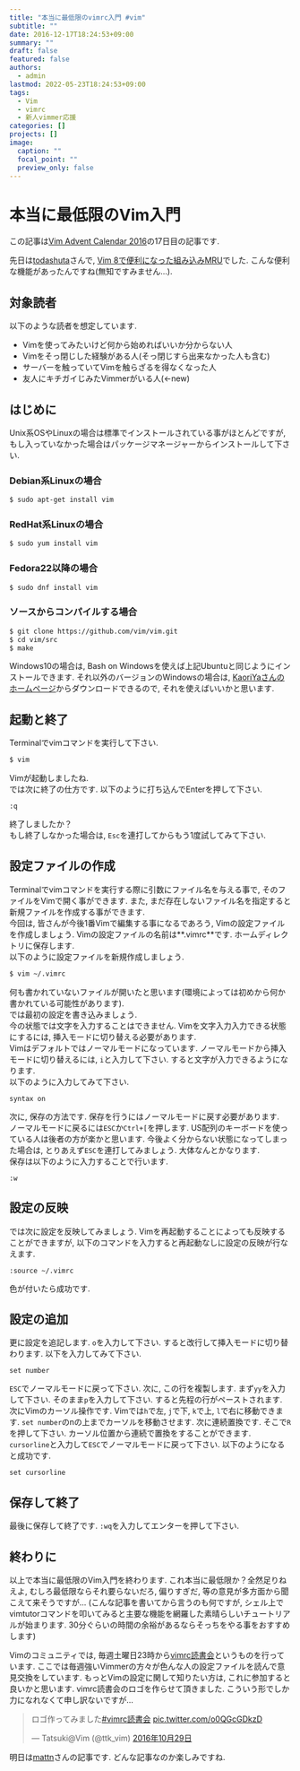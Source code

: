 ```yaml
---
title: "本当に最低限のvimrc入門 #vim"
subtitle: ""
date: 2016-12-17T18:24:53+09:00
summary: ""
draft: false
featured: false
authors:
  - admin
lastmod: 2022-05-23T18:24:53+09:00
tags:
  - Vim
  - vimrc
  - 新人vimmer応援
categories: []
projects: []
image:
  caption: ""
  focal_point: ""
  preview_only: false
---
```

# 本当に最低限のVim入門

この記事は[Vim Advent Calendar 2016](http://qiita.com/advent-calendar/2016/vim)の17日目の記事です. 

先日は[todashuta](http://qiita.com/todashuta)さんで, [Vim 8で便利になった組み込みMRU](http://qiita.com/todashuta/items/1362654c6276e5b69abc)でした. こんな便利な機能があったんですね(無知ですみません...).

## 対象読者

以下のような読者を想定しています.

- Vimを使ってみたいけど何から始めればいいか分からない人
- Vimをそっ閉じした経験がある人(そっ閉じすら出来なかった人も含む)
- サーバーを触っていてVimを触らざるを得なくなった人
- 友人にキチガイじみたVimmerがいる人(←new)

## はじめに

Unix系OSやLinuxの場合は標準でインストールされている事がほとんどですが, もし入っていなかった場合はパッケージマネージャーからインストールして下さい.  

### Debian系Linuxの場合

```bash 
$ sudo apt-get install vim
```

### RedHat系Linuxの場合

```bash 
$ sudo yum install vim
```

### Fedora22以降の場合

```bash 
$ sudo dnf install vim
```

### ソースからコンパイルする場合

```bash 
$ git clone https://github.com/vim/vim.git
$ cd vim/src
$ make
```

Windows10の場合は, Bash on Windowsを使えば上記Ubuntuと同じようにインストールできます. それ以外のバージョンのWindowsの場合は, [KaoriYaさんのホームページ](https://www.kaoriya.net/software/vim/)からダウンロードできるので, それを使えばいいかと思います.  

## 起動と終了

Terminalでvimコマンドを実行して下さい.  

```bash 
$ vim
```

Vimが起動しましたね.  
では次に終了の仕方です. 以下のように打ち込んでEnterを押して下さい.

```vim 
:q
```

終了しましたか？  
もし終了しなかった場合は, `Esc`を連打してからもう1度試してみて下さい.  

## 設定ファイルの作成
Terminalでvimコマンドを実行する際に引数にファイル名を与える事で, そのファイルをVimで開く事ができます. また, まだ存在しないファイル名を指定すると新規ファイルを作成する事ができます.  
今回は, 皆さんが今後1番Vimで編集する事になるであろう, Vimの設定ファイルを作成しましょう. Vimの設定ファイルの名前は**.vimrc**です. ホームディレクトリに保存します.  
以下のように設定ファイルを新規作成しましょう.  

```bash 
$ vim ~/.vimrc
```

何も書かれていないファイルが開いたと思います(環境によっては初めから何か書かれている可能性があります).  
では最初の設定を書き込みましょう.  
今の状態では文字を入力することはできません. Vimを文字入力入力できる状態にするには, 挿入モードに切り替える必要があります.  
Vimはデフォルトではノーマルモードになっています. ノーマルモードから挿入モードに切り替えるには, `i`と入力して下さい. すると文字が入力できるようになります.  
以下のように入力してみて下さい. 

```vim 
syntax on
```

次に, 保存の方法です. 保存を行うにはノーマルモードに戻す必要があります.  
ノーマルモードに戻るには`ESC`か`Ctrl+[`を押します. US配列のキーボードを使っている人は後者の方が楽かと思います. 今後よく分からない状態になってしまった場合は, とりあえず`ESC`を連打してみましょう. 大体なんとかなります.  
保存は以下のように入力することで行います.  

```vim 
:w 
```

## 設定の反映

では次に設定を反映してみましょう. Vimを再起動することによっても反映することができますが, 以下のコマンドを入力すると再起動なしに設定の反映が行なえます. 

```vim 
:source ~/.vimrc
```

色が付いたら成功です.

## 設定の追加

更に設定を追記します.
`o`を入力して下さい. すると改行して挿入モードに切り替わります.
以下を入力してみて下さい. 

```vim 
set number
```

`ESC`でノーマルモードに戻って下さい.
次に, この行を複製します. まず`yy`を入力して下さい.
そのまま`p`を入力して下さい. すると先程の行がペーストされます. 
次にVimのカーソル操作です. Vimでは`h`で左, `j`で下, `k`で上, `l`で右に移動できます.
`set number`のnの上までカーソルを移動させます. 
次に連続置換です. そこで`R`を押して下さい. カーソル位置から連続で置換をすることができます.
`cursorline`と入力して`ESC`でノーマルモードに戻って下さい.
以下のようになると成功です.

```vim 
set cursorline
```

## 保存して終了
最後に保存して終了です. `:wq`を入力してエンターを押して下さい.

## 終わりに
以上で本当に最低限のVim入門を終わります. 
これ本当に最低限か？全然足りねえよ, むしろ最低限ならそれ要らないだろ, 偏りすぎだ, 等の意見が多方面から聞こえて来そうですが...
(こんな記事を書いてから言うのも何ですが, シェル上でvimtutorコマンドを叩いてみると主要な機能を網羅した素晴らしいチュートリアルが始まります. 30分ぐらいの時間の余裕があるならそっちをやる事をおすすめします)

Vimのコミュニティでは, 毎週土曜日23時から[vimrc読書会](http://vim-jp.org/reading-vimrc/)というものを行っています. ここでは毎週強いVimmerの方々が色んな人の設定ファイルを読んで意見交換をしています. もっとVimの設定に関して知りたい方は, これに参加すると良いかと思います. 
vimrc読書会のロゴを作らせて頂きました. こういう形でしか力になれなくて申し訳ないですが...

<blockquote class="twitter-tweet" data-lang="ja"><p lang="ja" dir="ltr">ロゴ作ってみました<a href="https://twitter.com/hashtag/vimrc%E8%AA%AD%E6%9B%B8%E4%BC%9A?src=hash">#vimrc読書会</a> <a href="https://t.co/o0QGcGDkzD">pic.twitter.com/o0QGcGDkzD</a></p>&mdash; Tatsuki@Vim (@ttk_vim) <a href="https://twitter.com/ttk_vim/status/792409759311798272">2016年10月29日</a></blockquote>
<script async src="//platform.twitter.com/widgets.js" charset="utf-8"></script>

明日は[mattn](http://qiita.com/mattn)さんの記事です. どんな記事なのか楽しみですね.

